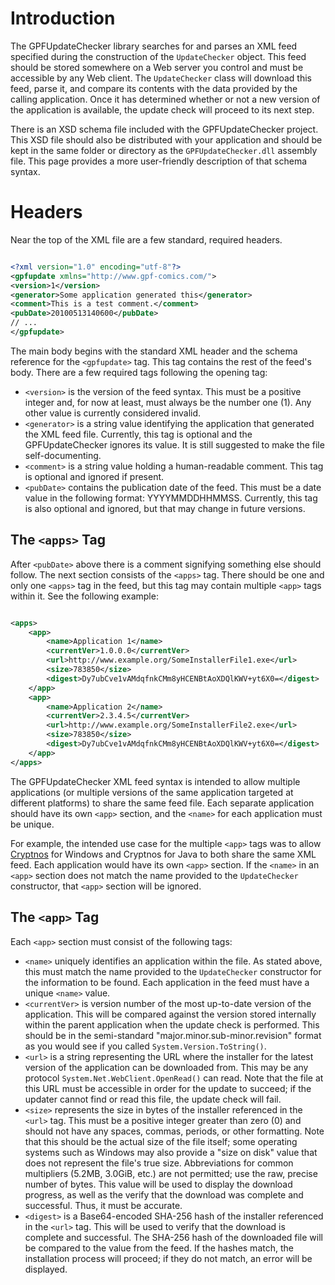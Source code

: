 # Introduction #

The GPFUpdateChecker library searches for and parses an XML feed specified during the construction of the `UpdateChecker` object. This feed should be stored somewhere on a Web server you control and must be accessible by any Web client. The `UpdateChecker` class will download this feed, parse it, and compare its contents with the data provided by the calling application. Once it has determined whether or not a new version of the application is available, the update check will proceed to its next step.

There is an XSD schema file included with the GPFUpdateChecker project. This XSD file should also be distributed with your application and should be kept in the same folder or directory as the `GPFUpdateChecker.dll` assembly file. This page provides a more user-friendly description of that schema syntax.

# Headers #

Near the top of the XML file are a few standard, required headers.

```xml

<?xml version="1.0" encoding="utf-8"?>
<gpfupdate xmlns="http://www.gpf-comics.com/">
<version>1</version>
<generator>Some application generated this</generator>
<comment>This is a test comment.</comment>
<pubDate>20100513140600</pubDate>
// ...
</gpfupdate>

```

The main body begins with the standard XML header and the schema reference for the `<gpfupdate>` tag. This tag contains the rest of the feed's body. There are a few required tags following the opening tag:

  * `<version>` is the version of the feed syntax. This must be a positive integer and, for now at least, must always be the number one (1). Any other value is currently considered invalid.
  * `<generator>` is a string value identifying the application that generated the XML feed file. Currently, this tag is optional and the GPFUpdateChecker ignores its value. It is still suggested to make the file self-documenting.
  * `<comment>` is a string value holding a human-readable comment. This tag is optional and ignored if present.
  * `<pubDate>` contains the publication date of the feed. This must be a date value in the following format: YYYYMMDDHHMMSS. Currently, this tag is also optional and ignored, but that may change in future versions.

## The `<apps>` Tag ##

After `<pubDate>` above there is a comment signifying something else should follow. The next section consists of the `<apps>` tag. There should be one and only one `<apps>` tag in the feed, but this tag may contain multiple `<app>` tags within it. See the following example:

```xml

<apps>
    <app>
        <name>Application 1</name>
        <currentVer>1.0.0.0</currentVer>
        <url>http://www.example.org/SomeInstallerFile1.exe</url>
        <size>783850</size>
        <digest>Dy7ubCve1vAMdqfnkCMm8yHCENBtAoXDQlKWV+yt6X0=</digest>
    </app>
    <app>
        <name>Application 2</name>
        <currentVer>2.3.4.5</currentVer>
        <url>http://www.example.org/SomeInstallerFile2.exe</url>
        <size>783850</size>
        <digest>Dy7ubCve1vAMdqfnkCMm8yHCENBtAoXDQlKWV+yt6X0=</digest>
    </app>
</apps>

```

The GPFUpdateChecker XML feed syntax is intended to allow multiple applications (or multiple versions of the same application targeted at different platforms) to share the same feed file. Each separate application should have its own `<app>` section, and the `<name>` for each application must be unique.

For example, the intended use case for the multiple `<app>` tags was to allow [Cryptnos](http://www.cryptnos.com/) for Windows and Cryptnos for Java to both share the same XML feed. Each application would have its own `<app>` section. If the `<name>` in an `<app>` section does not match the name provided to the `UpdateChecker` constructor, that `<app>` section will be ignored.

## The `<app>` Tag ##

Each `<app>` section must consist of the following tags:

  * `<name>` uniquely identifies an application within the file. As stated above, this must match the name provided to the `UpdateChecker` constructor for the information to be found. Each application in the feed must have a unique `<name>` value.
  * `<currentVer>` is version number of the most up-to-date version of the application. This will be compared against the version stored internally within the parent application when the update check is performed. This should be in the semi-standard "major.minor.sub-minor.revision" format as you would see if you called `System.Version.ToString()`.
  * `<url>` is a string representing the URL where the installer for the latest version of the application can be downloaded from. This may be any protocol `System.Net.WebClient.OpenRead()` can read. Note that the file at this URL must be accessible in order for the update to succeed; if the updater cannot find or read this file, the update check will fail.
  * `<size>` represents the size in bytes of the installer referenced in the `<url>` tag. This must be a positive integer greater than zero (0) and should not have any spaces, commas, periods, or other formatting. Note that this should be the actual size of the file itself; some operating systems such as Windows may also provide a "size on disk" value that does not represent the file's true size. Abbreviations for common multipliers (5.2MB, 3.0GiB, etc.) are not permitted; use the raw, precise number of bytes. This value will be used to display the download progress, as well as the verify that the download was complete and successful. Thus, it must be accurate.
  * `<digest>` is a Base64-encoded SHA-256 hash of the installer referenced in the `<url>` tag. This will be used to verify that the download is complete and successful. The SHA-256 hash of the downloaded file will be compared to the value from the feed. If the hashes match, the installation process will proceed; if they do not match, an error will be displayed.
